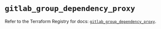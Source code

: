 # `gitlab_group_dependency_proxy`

Refer to the Terraform Registry for docs: [`gitlab_group_dependency_proxy`](https://registry.terraform.io/providers/gitlabhq/gitlab/18.1.1/docs/resources/group_dependency_proxy).
